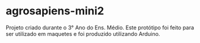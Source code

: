 # agrosapiens-mini2
Projeto criado durante o 3° Ano do Ens. Médio. Este protótipo foi feito para ser utilizado em maquetes e foi produzido utilizando Arduino.
